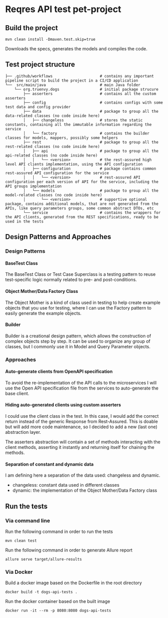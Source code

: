 # Reqres API test pet-project

## Build the project

```mvn clean install -Dmaven.test.skip=true```

Downloads the specs, generates the models and compiles the code.

## Test project structure

```
├── .github/workflows                     # contains any important pipeline script to build the project in a CI/CD application
└──  src/main/java                        # main Java folder
    └── org.truenvy.dogs                  # initial package strucure
        ├── asserters                     # contains all the custom asserters
        ├── config                        # contains configs with some test data and config provider
        ├── data                          # package to group all the data-related classes (no code inside here)
        │   ├── changeless                # stores the static constants, containing all the immutable information regarding the service
        │   └── factory                   # contains the builder classes for models, mappers, possibly some helpers
        ├── rest                          # package to group all the rest-related classes (no code inside here)
        │   ├── api                       # package to group all the api-related classes (no code inside here)
        │   │   └── <version>             # the rest-assured high level API clients implementation, using the API configuration
        │   ├── configuration             # package contains common rest-assured API configuration for the service
        │   │   └── <version>             # rest-assured API configuration per each version of API for the service, including the API groups implementation
        │   └── models                    # package to group all the model-related classes (no code inside here)
        │       └── <version>             # supportive optional package, contains additional models, that are not generated from the APIs, like query parameters groups, some common abstract DTOs, etc
        └── service                       # contains the wrappers for the API clients, generated from the REST specifications, ready to be used in the tests
```

## Design Patterns and Approaches

### Design Patterns

#### BaseTest Class

The BaseTest Class or Test Case Superclass is a testing pattern to reuse test-specific logic normally related to pre- and
post-conditions.

#### Object Mother/Data Factory Class

The Object Mother is a kind of class used in testing to help create example objects that you use for testing, where I
can use the Factory pattern to easily generate the example objects.


#### Builder

Builder is a creational design pattern, which allows the construction of complex objects step by step. It can be used to
organize any group of classes, but I commonly use it in Model and Query Parameter objects.

### Approaches

#### Auto-generate clients from OpenAPI specification

To avoid the re-implementation of the API calls to the microservices I will use the Open API specification file from
the services to auto-generate the base client.

#### Hiding auto-generated clients using custom asserters

I could use the client class in the test. In this case, I would add the correct return instead of the generic Response
from Rest-Assured. This is doable but will add more code maintenance, so I decided to add a new (last one) abstraction
layer.

The asserters abstraction will contain a set of methods interacting with the client methods, asserting it instantly and
returning itself for chaining the methods.

#### Separation of constant and dynamic data

I am defining here a separation of the data used: changeless and dynamic.

* changeless: constant data used in different classes
* dynamic: the implementation of the Object Mother/Data Factory class

## Run the tests

### Via command line

Run the following command in order to run the tests

```mvn clean test```

Run the following command in order to generate Allure report

```
allure serve target/allure-results
```

### Via Docker

Build a docker image based on the Dockerfile in the root directory

```
docker build -t dogs-api-tests .
```

Run the docker container based on the built image

```
docker run -it --rm -p 8080:8080 dogs-api-tests
```
